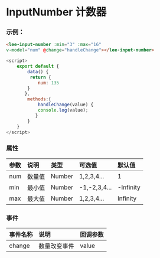 # InputNumber 计数器
### 示例：
<p></p>
<lee-input-number v-model="num" @change="handleChange" :min="3" :max="16"></lee-input-number>

```html
<lee-input-number :min="3" :max="16" 
v-model="num" @change="handleChange"></lee-input-number>
```
```js
<script>
    export default {
        data() {
         return {
            num: 135 
        }
       },
        methods:{
            handleChange(value) {
            console.log(value);
           }
        }
    }
</script>
```
### 属性

参数|说明|类型|可选值|默认值
:------|:------|:------|:------|:------
num|数量值|Number|1,2,3,4...|1
min|最小值|Number|-1,-2,3,4...|-Infinity
max|最大值|Number|1,2,3,4...|Infinity
### 事件

事件名称|说明|回调参数
:------|:------|:------
change|数量改变事件|value

<script>
    export default {
        data() {
         return {
            num: 135 //input-number的值

        }
       },
        methods:{
           handleChange(value) { //input-number返回的数值
            console.log(value);
           }
        }
    }
</script>